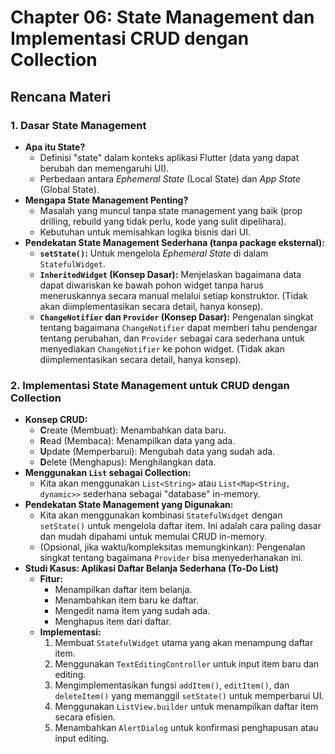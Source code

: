 # Chapter 06: State Management dan Implementasi CRUD dengan Collection

## Rencana Materi

### 1. Dasar State Management
-   **Apa itu State?**
    -   Definisi "state" dalam konteks aplikasi Flutter (data yang dapat berubah dan memengaruhi UI).
    -   Perbedaan antara *Ephemeral State* (Local State) dan *App State* (Global State).
-   **Mengapa State Management Penting?**
    -   Masalah yang muncul tanpa state management yang baik (prop drilling, rebuild yang tidak perlu, kode yang sulit dipelihara).
    -   Kebutuhan untuk memisahkan logika bisnis dari UI.
-   **Pendekatan State Management Sederhana (tanpa package eksternal):**
    -   **`setState()`:** Untuk mengelola *Ephemeral State* di dalam `StatefulWidget`.
    -   **`InheritedWidget` (Konsep Dasar):** Menjelaskan bagaimana data dapat diwariskan ke bawah pohon widget tanpa harus meneruskannya secara manual melalui setiap konstruktor. (Tidak akan diimplementasikan secara detail, hanya konsep).
    -   **`ChangeNotifier` dan `Provider` (Konsep Dasar):** Pengenalan singkat tentang bagaimana `ChangeNotifier` dapat memberi tahu pendengar tentang perubahan, dan `Provider` sebagai cara sederhana untuk menyediakan `ChangeNotifier` ke pohon widget. (Tidak akan diimplementasikan secara detail, hanya konsep).

### 2. Implementasi State Management untuk CRUD dengan Collection
-   **Konsep CRUD:**
    -   **C**reate (Membuat): Menambahkan data baru.
    -   **R**ead (Membaca): Menampilkan data yang ada.
    -   **U**pdate (Memperbarui): Mengubah data yang sudah ada.
    -   **D**elete (Menghapus): Menghilangkan data.
-   **Menggunakan `List` sebagai Collection:**
    -   Kita akan menggunakan `List<String>` atau `List<Map<String, dynamic>>` sederhana sebagai "database" in-memory.
-   **Pendekatan State Management yang Digunakan:**
    -   Kita akan menggunakan kombinasi `StatefulWidget` dengan `setState()` untuk mengelola daftar item. Ini adalah cara paling dasar dan mudah dipahami untuk memulai CRUD in-memory.
    -   (Opsional, jika waktu/kompleksitas memungkinkan): Pengenalan singkat tentang bagaimana `Provider` bisa menyederhanakan ini.
-   **Studi Kasus: Aplikasi Daftar Belanja Sederhana (To-Do List)**
    -   **Fitur:**
        -   Menampilkan daftar item belanja.
        -   Menambahkan item baru ke daftar.
        -   Mengedit nama item yang sudah ada.
        -   Menghapus item dari daftar.
    -   **Implementasi:**
        1.  Membuat `StatefulWidget` utama yang akan menampung daftar item.
        2.  Menggunakan `TextEditingController` untuk input item baru dan editing.
        3.  Mengimplementasikan fungsi `addItem()`, `editItem()`, dan `deleteItem()` yang memanggil `setState()` untuk memperbarui UI.
        4.  Menggunakan `ListView.builder` untuk menampilkan daftar item secara efisien.
        5.  Menambahkan `AlertDialog` untuk konfirmasi penghapusan atau input editing.
